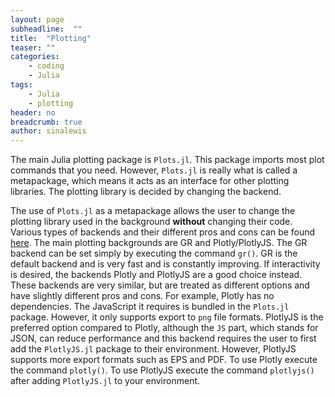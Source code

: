 ```yaml
---
layout: page
subheadline:  ""
title:  "Plotting"
teaser: ""
categories:
    - coding
    - Julia
tags:
    - Julia
    - plotting
header: no
breadcrumb: true
author: sinalewis
---
```


The main Julia plotting package is `Plots.jl`. This package imports most plot commands that you need. However, `Plots.jl` is really what is called a metapackage, which means it acts as an interface for other plotting libraries. The plotting library is decided by changing the backend.

The use of `Plots.jl` as a metapackage allows the user to change the plotting library used in the background **without** changing their code. Various types of backends and their different pros and cons can be found [here](https://docs.juliaplots.org/latest/backends/#backends). The main plotting backgrounds are GR and Plotly/PlotlyJS. The GR backend can be set simply by executing the command `gr()`. GR is the default backend and is very fast and is constantly improving. If interactivity is desired, the backends Plotly and PlotlyJS are a good choice instead. These backends are very similar, but are treated as different options and have slightly different pros and cons. For example, Plotly has no dependencies. The JavaScript it requires is bundled in the `Plots.jl` package.  However, it only supports export to `png` file formats. PlotlyJS is the preferred option compared to Plotly, although the `JS` part, which stands for JSON, can reduce performance and this backend requires the user to first add the `PlotlyJS.jl` package to their environment. However, PlotlyJS supports more export formats such as EPS and PDF. To use Plotly execute the command `plotly()`. To use PlotlyJS execute the command `plotlyjs()` after adding `PlotlyJS.jl` to your environment.